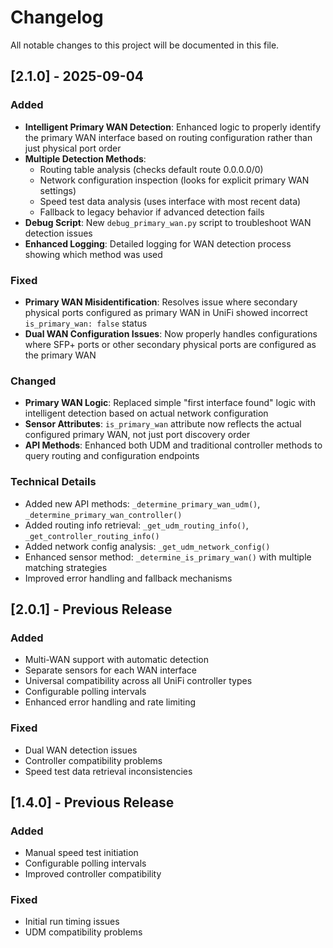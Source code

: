 # Changelog

All notable changes to this project will be documented in this file.

## [2.1.0] - 2025-09-04

### Added
- **Intelligent Primary WAN Detection**: Enhanced logic to properly identify the primary WAN interface based on routing configuration rather than just physical port order
- **Multiple Detection Methods**: 
  - Routing table analysis (checks default route 0.0.0.0/0)
  - Network configuration inspection (looks for explicit primary WAN settings)
  - Speed test data analysis (uses interface with most recent data)
  - Fallback to legacy behavior if advanced detection fails
- **Debug Script**: New `debug_primary_wan.py` script to troubleshoot WAN detection issues
- **Enhanced Logging**: Detailed logging for WAN detection process showing which method was used

### Fixed
- **Primary WAN Misidentification**: Resolves issue where secondary physical ports configured as primary WAN in UniFi showed incorrect `is_primary_wan: false` status
- **Dual WAN Configuration Issues**: Now properly handles configurations where SFP+ ports or other secondary physical ports are configured as the primary WAN

### Changed
- **Primary WAN Logic**: Replaced simple "first interface found" logic with intelligent detection based on actual network configuration
- **Sensor Attributes**: `is_primary_wan` attribute now reflects the actual configured primary WAN, not just port discovery order
- **API Methods**: Enhanced both UDM and traditional controller methods to query routing and configuration endpoints

### Technical Details
- Added new API methods: `_determine_primary_wan_udm()`, `_determine_primary_wan_controller()`
- Added routing info retrieval: `_get_udm_routing_info()`, `_get_controller_routing_info()`
- Added network config analysis: `_get_udm_network_config()`
- Enhanced sensor method: `_determine_is_primary_wan()` with multiple matching strategies
- Improved error handling and fallback mechanisms

## [2.0.1] - Previous Release

### Added
- Multi-WAN support with automatic detection
- Separate sensors for each WAN interface
- Universal compatibility across all UniFi controller types
- Configurable polling intervals
- Enhanced error handling and rate limiting

### Fixed
- Dual WAN detection issues
- Controller compatibility problems
- Speed test data retrieval inconsistencies

## [1.4.0] - Previous Release

### Added
- Manual speed test initiation
- Configurable polling intervals
- Improved controller compatibility

### Fixed
- Initial run timing issues
- UDM compatibility problems
